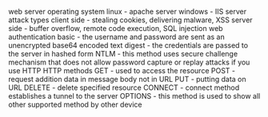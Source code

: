 web server operating system
	linux - apache server
	windows - IIS server
attack types
	client side - stealing cookies, delivering malware, XSS
	server side - buffer overflow, remote code execution, SQL injection
web authentication
	basic - the username and password are sent as an unencrypted base64 encoded text
	digest - the credentials are passed to the server in hashed form
	NTLM - this method uses secure challenge mechanism that does not allow password capture or replay attacks if you use HTTP
HTTP methods
	GET - used to access the resource
	POST - request addition data in message body not in URL
	PUT - putting data on URL
	DELETE - delete specified resource
	CONNECT - connect method establishes a tunnel to the server
	OPTIONS - this method is used to show all other supported method by other device
